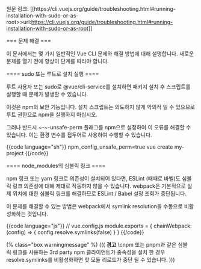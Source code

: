 원문 링크: [[https:~~/~~/cli.vuejs.org/guide/troubleshooting.html#running-installation-with-sudo-or-as-root>>url:https://cli.vuejs.org/guide/troubleshooting.html#running-installation-with-sudo-or-as-root]]

=== 문제 해결 ===

이 문서에서는 몇 가지 일반적인 Vue CLI 문제와 해결 방법에 대해 설명합니다. 새로운 문제를 열기 전에 항상이 단계를 따라야 합니다.

==== sudo 또는 루트로 설치 실행 ====

루트 사용자 또는 sudo로 @vue/cli-service를 설치하면 패키지 설치 후 스크립트를 실행할 때 문제가 발생할 수 있습니다.

이것은 npm의 보안 기능입니다. 설치 스크립트는 의도하지 않게 악의적 일 수 있으므로 루트 권한으로 npm을 실행하지 마십시오.

그러나 반드시 ~-~-unsafe-perm 플래그를 npm으로 설정하여 이 오류를 해결할 수 있습니다. 이는 환경 변수를 접두어로 사용하여 수행할 수 있습니다.

{{code language="sh"}}
npm_config_unsafe_perm=true vue create my-project
{{/code}}

==== node_modules의 심볼릭 링크 ====

npm 링크 또는 yarn 링크로 의존성이 설치되어 있다면, ESLint (때때로 바벨)도 심볼릭 링크 의존성에 대해 제대로 작동하지 않을 수 있습니다. webpack은 기본적으로 실제 위치에 대한 심볼릭 링크를 해결하므로 ESLint / Babel 설정 조회가 중단됩니다.

이 문제를 해결할 수 있는 방법은 webpack에서 symlink resolution을 수동으로 비활성화하는 것입니다.

{{code language="js"}}
// vue.config.js
module.exports = {
chainWebpack: (config) => {
config.resolve.symlinks(false)
}
}
{{/code}}

(% class="box warningmessage" %)
(((
**경고**
\\cnpm 또는 pnpm과 같은 심볼릭 링크를 사용하는 3rd party npm 클라이언트가 종속성을 설치 한 경우 resolve.symlinks를 비활성화하면 핫 모듈 리로드가 중단 될 수 있습니다.
)))

